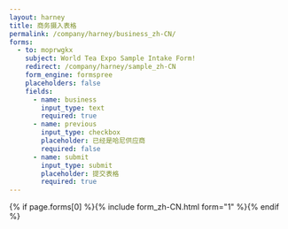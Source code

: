 ```yaml
---
layout: harney
title: 商务摄入表格
permalink: /company/harney/business_zh-CN/
forms:
  - to: moprwgkx
    subject: World Tea Expo Sample Intake Form!
    redirect: /company/harney/sample_zh-CN
    form_engine: formspree
    placeholders: false
    fields: 
      - name: business
        input_type: text
        required: true
      - name: previous
        input_type: checkbox
        placeholder: 已经是哈尼供应商
        required: false
      - name: submit
        input_type: submit
        placeholder: 提交表格
        required: true
---
```



<div id="form-wrapper">
	

  {% if page.forms[0] %}{% include form_zh-CN.html form="1" %}{% endif %}





